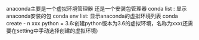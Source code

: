 anaconda主要是一个虚拟环境管理器
还是一个安装包管理器
conda list : 显示anaconda安装的包
conda env list: 显示anaconda的虚拟环境列表
conda create - n xxx python = 3.6:创建python版本为3.6的虚拟环境，名称为xxx(还需要在setting中手动选择创建的虚拟环境)
